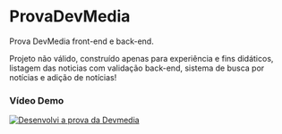 # ProvaDevMedia
Prova DevMedia front-end e back-end.

Projeto não válido, construído apenas para experiência e fins didáticos,
listagem das noticias com validação back-end, 
sistema de busca por notícias e adição de notícias!

### Vídeo Demo
[![Desenvolvi a prova da Devmedia](http://img.youtube.com/vi/Ft7nfxheTlU/0.jpg)](http://www.youtube.com/watch?v=Ft7nfxheTlU "Capa vídeo prova Devmedia")
